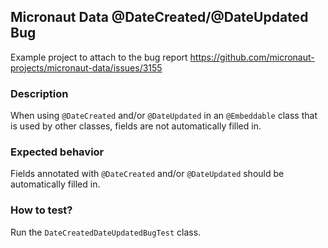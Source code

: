 ## Micronaut Data @DateCreated/@DateUpdated Bug

Example project to attach to the bug report https://github.com/micronaut-projects/micronaut-data/issues/3155

### Description

When using `@DateCreated` and/or `@DateUpdated` in an `@Embeddable` class that is used by other classes, fields are not
automatically filled in.

### Expected behavior

Fields annotated with `@DateCreated` and/or `@DateUpdated` should be automatically filled in.

### How to test?

Run the `DateCreatedDateUpdatedBugTest` class.